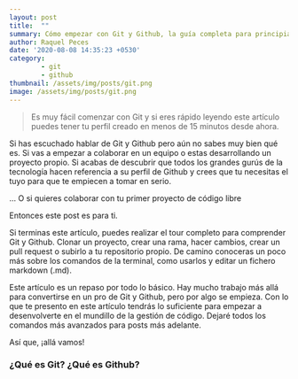```yaml
---
layout: post
title:  ""
summary: Cómo empezar con Git y Github, la guía completa para principiantes.
author: Raquel Peces
date: '2020-08-08 14:35:23 +0530'
category: 
        - git
        - github
thumbnail: /assets/img/posts/git.png
image: /assets/img/posts/git.png
---
```


<blockquote>
<p>Es muy fácil comenzar con Git y si eres rápido leyendo este artículo puedes tener tu perfil creado en menos de 15 minutos desde ahora.</p>
</blockquote>

Si has escuchado hablar de Git y Github pero aún no sabes muy bien qué es. Si vas a empezar a colaborar en un equipo o estas desarrollando un proyecto propio. Si acabas de descubrir que todos los grandes gurús de la tecnología hacen referencia a su perfil de Github y crees que tu necesitas el tuyo para que te empiecen a tomar en serio.

... O si quieres colaborar con tu primer proyecto de código libre

Entonces este post es para ti.

Si terminas este artículo, puedes realizar el tour completo para comprender Git y Github. Clonar un proyecto, crear una rama, hacer cambios, crear un pull request o subirlo a tu repositorio propio. De camino conoceras un poco más sobre los comandos de la terminal, como usarlos y editar un fichero markdown (.md).

Este artículo es un repaso por todo lo básico. Hay mucho trabajo más allá para convertirse en un pro de Git y Github, pero por algo se empieza. Con lo que te presento en este artículo tendrás lo suficiente para empezar a desenvolverte en el mundillo de la gestión de código. Dejaré todos los comandos más avanzados para posts más adelante.

Así que, ¡allá vamos!

### ¿Qué es Git? ¿Qué es Github? 